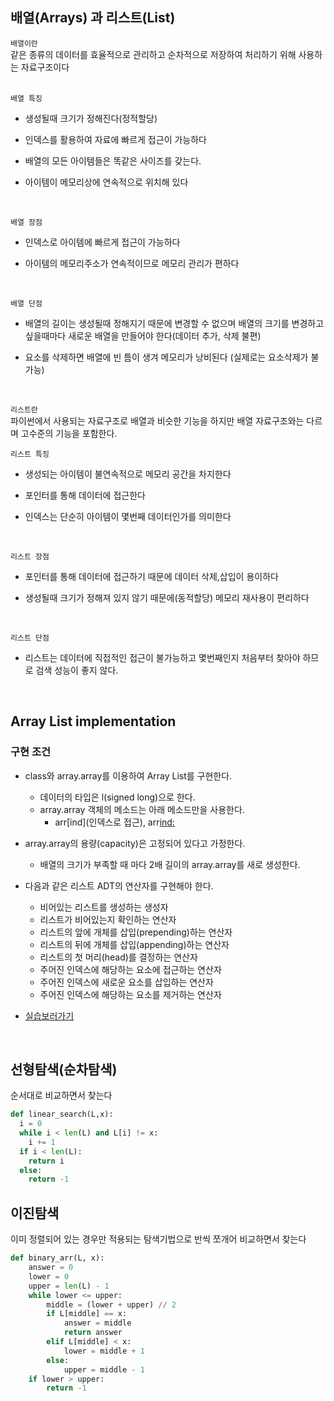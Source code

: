 ## 배열(Arrays) 과 리스트(List)    

```배열이란```    
같은 종류의 데이터를 효율적으로 관리하고 순차적으로 저장하여 처리하기 위해 사용하는 자료구조이다  
<br>

```배열 특징```         
- 생성될때 크기가 정해진다(정적할당)       

- 인덱스를 활용하여 자료에 빠르게 접근이 가능하다   

- 배열의 모든 아이템들은 똑같은 사이즈를 갖는다.   

- 아이템이 메모리상에 연속적으로 위치해 있다
<br>

```배열 장점```    
- 인덱스로 아이템에 빠르게 접근이 가능하다   

- 아이템의 메모리주소가 연속적이므로 메모리 관리가 편하다    
<br>

```배열 단점```    
- 배열의 길이는 생성될때 정해지기 때문에 변경할 수 없으며 배열의 크기를 변경하고 싶을때마다 새로운 배열을 만들어야 한다(데이터 추가, 삭제 불편)        

- 요소를 삭제하면 배열에 빈 틈이 생겨 메모리가 낭비된다 (실제로는 요소삭제가 불가능)     

<br>

```리스트란```      
파이썬에서 사용되는 자료구조로 배열과 비슷한 기능을 하지만 배열 자료구조와는 다르며 고수준의 기능을 포함한다. 
<br>

```리스트 특징```         
- 생성되는 아이템이 불연속적으로 메모리 공간을 차지한다      

- 포인터를 통해 데이터에 접근한다   

- 인덱스는 단순히 아이템이 몇번째 데이터인가를 의미한다  
<br>

```리스트 장점```    
- 포인터를 통해 데이터에 접근하기 때문에 데이터 삭제,삽입이 용이하다     

- 생성될때 크기가 정해져 있지 않기 때문에(동적할당) 메모리 재사용이 편리하다    
<br>

```리스트 단점```    
- 리스트는 데이터에 직접적인 접근이 불가능하고 몇번째인지 처음부터 찾아야 하므로 검색 성능이 좋지 않다.       

<br>

## Array List implementation

### 구현 조건
- class와 array.array를 이용하여 Array List를 구현한다.
  - 데이터의 타입은 l(signed long)으로 한다.
  - array.array 객체의 메소드는 아래 메소드만을 사용한다.
    - arr[ind](인덱스로 접근), arr[ind:](슬라이싱)
- array.array의 용량(capacity)은 고정되어 있다고 가정한다.
  - 배열의 크기가 부족할 때 마다 2배 길이의 array.array를 새로 생성한다.
- 다음과 같은 리스트 ADT의 연산자를 구현해야 한다.
  - 비어있는 리스트를 생성하는 생성자
  - 리스트가 비어있는지 확인하는 연산자
  - 리스트의 앞에 개체를 삽입(prepending)하는 연산자
  - 리스트의 뒤에 개체를 삽입(appending)하는 연산자
  - 리스트의 첫 머리(head)를 결정하는 연산자
  - 주어진 인덱스에 해당하는 요소에 접근하는 연산자
  - 주어진 인덱스에 새로운 요소를 삽입하는 연산자
  - 주어진 인덱스에 해당하는 요소를 제거하는 연산자

- [실습보러가기](https://github.com/heejung-gjt/TIL/blob/master/Algorithm/Array_practice/array.py)   

  <br>

## 선형탐색(순차탐색)
순서대로 비교하면서 찾는다
```py
def linear_search(L,x):
  i = 0
  while i < len(L) and L[i] != x:
    i += 1
  if i < len(L):
    return i
  else:
    return -1
```

## 이진탐색
이미 정렬되어 있는 경우만 적용되는 탐색기법으로 반씩 쪼개어 비교하면서 찾는다
```py
def binary_arr(L, x):
    answer = 0
    lower = 0
    upper = len(L) - 1
    while lower <= upper:
        middle = (lower + upper) // 2
        if L[middle] == x:
            answer = middle
            return answer
        elif L[middle] < x:
            lower = middle + 1
        else:
            upper = middle - 1
    if lower > upper:
        return -1
```